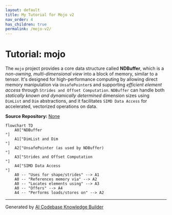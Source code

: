 ```yaml
---
layout: default
title: My Tutorial for Mojo v2
nav_order: 4
has_children: true
permalink: /mojo-v2/
---
```

# Tutorial: mojo

The `mojo` project provides a core data structure called **NDBuffer**, which is a *non-owning, multi-dimensional view* into a block of memory, similar to a tensor. It's designed for high-performance computing by allowing direct memory manipulation via `UnsafePointer`s and supporting *efficient element access* through `Strides and Offset Computation`. `NDBuffer` can handle both *statically known and dynamically determined* dimension sizes using `DimList` and `Dim` abstractions, and it facilitates `SIMD Data Access` for accelerated, vectorized operations on data.


**Source Repository:** [None](None)

```mermaid
flowchart TD
    A0["NDBuffer
"]
    A1["DimList and Dim
"]
    A2["UnsafePointer (as used by NDBuffer)
"]
    A3["Strides and Offset Computation
"]
    A4["SIMD Data Access
"]
    A0 -- "Uses for shape/strides" --> A1
    A0 -- "References memory via" --> A2
    A0 -- "Locates elements using" --> A3
    A0 -- "Offers" --> A4
    A4 -- "Performs loads/stores on" --> A2
```

---

Generated by [AI Codebase Knowledge Builder](https://github.com/The-Pocket/Tutorial-Codebase-Knowledge)
